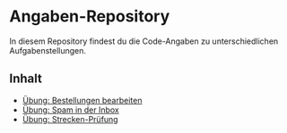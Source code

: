 # Angaben-Repository
In diesem Repository findest du die Code-Angaben zu unterschiedlichen Aufgabenstellungen.

## Inhalt
* [Übung: Bestellungen bearbeiten](https://github.com/dojosch/school/blob/main/order.cs)
* [Übung: Spam in der Inbox](https://github.com/dojosch/school/blob/main/spamcount.cs)
* [Übung: Strecken-Prüfung](https://github.com/dojosch/school/blob/main/checktrack.cs)
